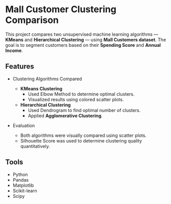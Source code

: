 # Mall Customer Clustering Comparison

This project compares two unsupervised machine learning algorithms — **KMeans** and **Hierarchical Clustering** — using **Mall Customers dataset**.
The goal is to segment customers based on their **Spending Score** and **Annual Income**.

## Features
- Clustering Algorithms Compared
  - **KMeans Clustering**
     - Used Elbow Method to determine optimal clusters.
     - Visualized results using colored scatter plots.
  - **Hierarchical Clustering**
     - Used Dendrogram to find optimal number of clusters.
     - Applied **Agglomerative Clustering**.
  
- Evaluation
  - Both algorithms were visually compared using scatter plots.
  - Silhouette Score was used to determine clustering quality quantitatively.

## Tools
- Python
- Pandas
- Matplotlib
- Scikit-learn
- Scipy
